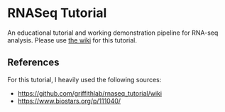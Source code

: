 # RNASeq Tutorial
An educational tutorial and working demonstration pipeline for RNA-seq analysis.
Please use [the wiki](https://github.com/aminbys/RNASeq_Tutorial/wiki) for this tutorial.

## References
For this tutorial, I heavily used the following sources:
- https://github.com/griffithlab/rnaseq_tutorial/wiki
- https://www.biostars.org/p/111040/
